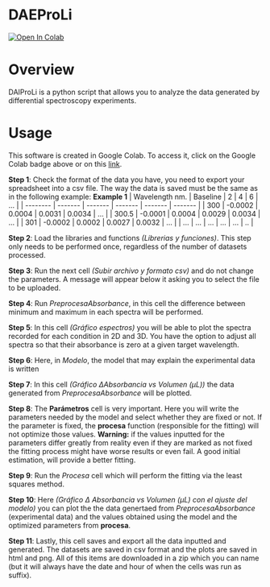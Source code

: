 # DAEProLi
[![Open In Colab](https://colab.research.google.com/assets/colab-badge.svg)](https://colab.research.google.com/github/Mario-uni/DAIProLi/blob/main/DAIProLi_6_esp.ipynb)

# Overview
DAIProLi is a python script that allows you to analyze the data generated by differential spectroscopy experiments.

# Usage
This software is created in Google Colab. To access it, click on the Google Colab badge above or on this [link](https://colab.research.google.com/github/Mario-uni/DAIProLi/blob/main/DAIProLi_6_esp.ipynb).

**Step 1**: Check the format of the data you have, you need to export your spreadsheet into a csv file. The way the data is saved must be the same as in the following example:
**Example 1**
| Wavelength nm.    | Baseline |  2 | 4 | 6 | ... |
| -------- | ------- | ------- | ------- | ------- | ------- |
| 300    | -0.0002    | 0.0004     | 0.0031     | 0.0034     | ...   |
| 300.5  | -0.0001    | 0.0004     | 0.0029     | 0.0034     | ...   |
| 301    | -0.0002    | 0.0002     | 0.0027     | 0.0032     | ...   |
| ...    | ...   | ...    | ...   | ...   | ..   |

**Step 2**: Load the libraries and functions *(Librerias y funciones)*. This step only needs to be performed once, regardless of the number of datasets processed.

**Step 3**: Run the next cell *(Subir archivo y formato csv)* and do not change the parameters. A message will appear below it asking you to select the file to be uploaded.

**Step 4**: Run *PreprocesaAbsorbance*, in this cell the difference between minimum and maximum in each spectra will be performed.

**Step 5**: In this cell *(Gráfico espectros)* you will be able to plot the spectra recorded for each condition in 2D and 3D. You have the option to adjust all spectra so that their absorbance is zero at a given target wavelength.

**Step 6**: Here, in *Modelo*, the model that may explain the experimental data is written

**Step 7**: In this cell *(Gráfico ΔAbsorbancia vs Volumen (µL))* the data generated from *PreprocesaAbsorbance* will be plotted.

**Step 8**: The **Parámetros** cell is very important. Here you will write the parameters needed by the model and select whether they are fixed or not. If the parameter is fixed, the **procesa** function (responsible for the fitting) will not optimize those values. **Warning:** if the values inputted for the parameters differ greatly from reality even if they are marked as not fixed the fitting process might have worse results or even fail. A good initial estimation, will provide a better fitting.

**Step 9**: Run the *Procesa* cell which will perform the fitting via the least squares method.



**Step 10**: Here *(Gráfico Δ Absorbancia vs Volumen (µL) con el ajuste del modelo)* you can plot the the data genertaed from *PreprocesaAbsorbance* (experimental data) and the values obtained using the model and the optimized parameters from **procesa**.

**Step 11**: Lastly, this cell saves and export all the data inputted and generated. The datasets are saved in csv format and the plots are saved in html and png. All of this items are downloaded in a zip which you can name (but it will always have the date and hour of when the cells was run as suffix).
